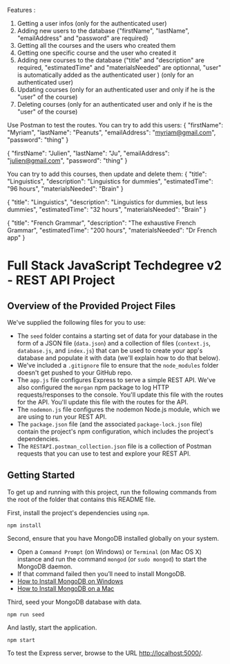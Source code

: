 Features :
1. Getting a user infos (only for the authenticated user)
2. Adding new users to the database {"firstName", "lastName", "emailAddress" and "password" are required}
3. Getting all the courses and the users who created them
4. Getting one specific course and the user who created it
5. Adding new courses to the database ("title" and "description" are required, "estimatedTime" and "materialsNeeded" are optionnal, "user" is automatically added as the authenticated user ) (only for an authenticated user)
6. Updating courses (only for an authenticated user and only if he is the "user" of the course)
7. Deleting courses (only for an authenticated user and only if he is the "user" of the course)

Use Postman to test the routes.
You can try to add this users:
{
  "firstName": "Myriam",
  "lastName": "Peanuts",
  "emailAddress": "myriam@gmail.com",
  "password": "thing"
}

{
  "firstName": "Julien",
  "lastName": "Ju",
  "emailAddress": "julien@gmail.com",
  "password": "thing"
}


You can try to add this courses, then update and delete them:
{
  "title": "Linguistics",
  "description": "Linguistics for dummies",
  "estimatedTime": "96 hours",
  "materialsNeeded": "Brain"
}

{
  "title": "Linguistics",
  "description": "Linguistics for dummies, but less dummies",
  "estimatedTime": "32 hours",
  "materialsNeeded": "Brain"
}

{
  "title": "French Grammar",
  "description": "The exhaustive French Grammar",
  "estimatedTime": "200 hours",
  "materialsNeeded": "Dr French app"
}



# Full Stack JavaScript Techdegree v2 - REST API Project

## Overview of the Provided Project Files

We've supplied the following files for you to use:

* The `seed` folder contains a starting set of data for your database in the form of a JSON file (`data.json`) and a collection of files (`context.js`, `database.js`, and `index.js`) that can be used to create your app's database and populate it with data (we'll explain how to do that below).
* We've included a `.gitignore` file to ensure that the `node_modules` folder doesn't get pushed to your GitHub repo.
* The `app.js` file configures Express to serve a simple REST API. We've also configured the `morgan` npm package to log HTTP requests/responses to the console. You'll update this file with the routes for the API. You'll update this file with the routes for the API.
* The `nodemon.js` file configures the nodemon Node.js module, which we are using to run your REST API.
* The `package.json` file (and the associated `package-lock.json` file) contain the project's npm configuration, which includes the project's dependencies.
* The `RESTAPI.postman_collection.json` file is a collection of Postman requests that you can use to test and explore your REST API.

## Getting Started

To get up and running with this project, run the following commands from the root of the folder that contains this README file.

First, install the project's dependencies using `npm`.

```
npm install

```

Second, ensure that you have MongoDB installed globally on your system.

* Open a `Command Prompt` (on Windows) or `Terminal` (on Mac OS X) instance and run the command `mongod` (or `sudo mongod`) to start the MongoDB daemon.
* If that command failed then you’ll need to install MongoDB.
* [How to Install MongoDB on Windows](http://treehouse.github.io/installation-guides/windows/mongo-windows.html)
* [How to Install MongoDB on a Mac](http://treehouse.github.io/installation-guides/mac/mongo-mac.html)

Third, seed your MongoDB database with data.

```
npm run seed
```

And lastly, start the application.

```
npm start
```

To test the Express server, browse to the URL [http://localhost:5000/](http://localhost:5000/).
